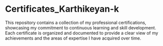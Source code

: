 # Certificates_Karthikeyan-k
This repository contains a collection of my professional certifications, showcasing my commitment to continuous learning and skill development. Each certificate is organized and documented to provide a clear view of my achievements and the areas of expertise I have acquired over time.
